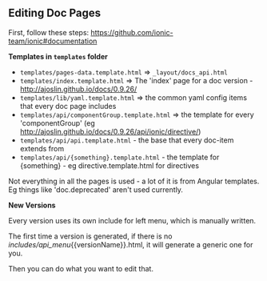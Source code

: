 Editing Doc Pages
-----------------

First, follow these steps: https://github.com/ionic-team/ionic#documentation

**Templates in `templates` folder**

- `templates/pages-data.template.html` => `_layout/docs_api.html`
- `templates/index.template.html` => The 'index' page for a doc version - http://ajoslin.github.io/docs/0.9.26/
- `templates/lib/yaml.template.html` => the common yaml config items that every doc page includes
- `templates/api/componentGroup.template.html` => the template for every 'componentGroup' (eg http://ajoslin.github.io/docs/0.9.26/api/ionic/directive/)
- `templates/api/api.template.html` - the base that every doc-item extends from
- `templates/api/{something}.template.html` - the template for {something} - eg directive.template.html for directives

Not everything in all the pages is used - a lot of it is from Angular templates.  Eg things like 'doc.deprecated' aren't used currently.

**New Versions**

Every version uses its own include for left menu, which is manually written.

The first time a version is generated, if there is no _includes/api_menu_{{versionName}}.html, it will generate a generic one for you.

Then you can do what you want to edit that.

